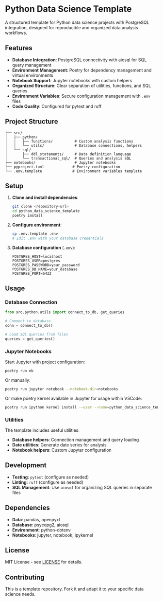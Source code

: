 # Python Data Science Template

A structured template for Python data science projects with PostgreSQL integration, designed for reproducible and organized data analysis workflows.

## Features

- **Database Integration**: PostgreSQL connectivity with aiosql for SQL query management
- **Environment Management**: Poetry for dependency management and virtual environments
- **Notebook Support**: Jupyter notebooks with custom helpers
- **Organized Structure**: Clear separation of utilities, functions, and SQL queries
- **Environment Variables**: Secure configuration management with `.env` files
- **Code Quality**: Configured for pytest and ruff

## Project Structure

```
├── src/
│   ├── python/
│   │   ├── functions/          # Custom analysis functions
│   │   └── utils/              # Database connections, helpers
│   └── sql/
│       ├── ddl_statements/     # Data definition language
│       └── transactional_sql/  # Queries and analysis SQL
├── notebooks/                  # Jupyter notebooks
├── pyproject.toml             # Poetry configuration
└── .env.template              # Environment variables template
```

## Setup

1. **Clone and install dependencies**:
   ```bash
   git clone <repository-url>
   cd python_data_science_template
   poetry install
   ```

2. **Configure environment**:
   ```bash
   cp .env.template .env
   # Edit .env with your database credentials
   ```

3. **Database configuration** (`.env`):
   ```
   POSTGRES_HOST=localhost
   POSTGRES_USER=postgres
   POSTGRES_PASSWORD=your_password
   POSTGRES_DB_NAME=your_database
   POSTGRES_PORT=5432
   ```

## Usage

### Database Connection

```python
from src.python.utils import connect_to_db, get_queries

# Connect to database
conn = connect_to_db()

# Load SQL queries from files
queries = get_queries()
```

### Jupyter Notebooks

Start Jupyter with project configuration:
```bash
poetry run nb
```

Or manually:
```bash
poetry run jupyter notebook --notebook-dir=notebooks
```

Or make poetry kernel available in Jupyter for usage within VSCode:
```bash
poetry run ipython kernel install --user --name=python_data_science_template
```

### Utilities

The template includes useful utilities:

- **Database helpers**: Connection management and query loading
- **Date utilities**: Generate date series for analysis
- **Notebook helpers**: Custom Jupyter configuration

## Development

- **Testing**: `pytest` (configure as needed)
- **Linting**: `ruff` (configure as needed)
- **SQL Management**: Use `aiosql` for organizing SQL queries in separate files

## Dependencies

- **Data**: pandas, openpyxl
- **Database**: psycopg2, aiosql
- **Environment**: python-dotenv
- **Notebooks**: jupyter, notebook, ipykernel

## License

MIT License - see [LICENSE](LICENSE) for details.

## Contributing

This is a template repository. Fork it and adapt it to your specific data science needs.